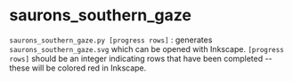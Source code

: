 # saurons_southern_gaze
`saurons_southern_gaze.py [progress rows]` : generates
                `saurons_southern_gaze.svg` which can be opened
                with Inkscape. `[progress rows]` should be an integer
                indicating rows that have been completed -- these will
                be colored red in Inkscape. 
